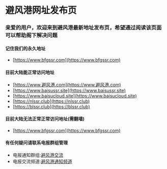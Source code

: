 # 避风港网址发布页

### 亲爱的用户，欢迎来到避风港最新地址发布页，希望通过阅读该页面可以帮助阁下解决问题

#### 记住我们的永久地址
* [https://www.bfgssr.com](https://www.bfgssr.com)

#### 目前大陆能正常访问地址


* [https://www.避风港.com](https://www.避风港.com)
* [https://www.baisussr.site](https://www.baisussr.site)
* [https://www.baisucloud.site](https://www.baisucloud.site)
* [https://nlssr.club](https://nlssr.club)
* [https://blssr.club](https://blssr.club)

#### 目前大陆无法正常正常访问地址(需翻墙)
* [https://www.bfgssr.com](https://www.bfgssr.com)

#### 有任何疑问请联系电报群组管理
* 电报通知群组:[避风港交流](https://t.me/joinchat/HeoQ4lkuiwW5Xaqm0Szicw)
* 电报交流频道:[避风港通知频道](https://t.me/joinchat/AAAAAFZKSG9uDWUjTNp5WA)
